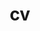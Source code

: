 ---
layout: cv
permalink: /cv/
title: cv
nav: true
nav_order: 5
cv_pdf: Toddy_CV_Work.pdf
description: This is a description of the page. You can modify it in 'pages/_cv.md'. You can also change or remove the top pdf download button.
---